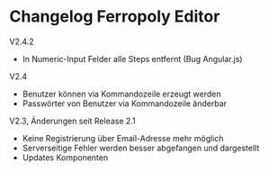 # Changelog Ferropoly Editor

V2.4.2
* In Numeric-Input Felder alle Steps entfernt (Bug Angular.js)

V2.4
* Benutzer können via Kommandozeile erzeugt werden
* Passwörter von Benutzer via Kommandozeile änderbar

V2.3, Änderungen seit Release 2.1
* Keine Registrierung über Email-Adresse mehr möglich
* Serverseitige Fehler werden besser abgefangen und dargestellt
* Updates Komponenten
